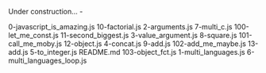 Under construction... -

0-javascript_is_amazing.js  10-factorial.js       2-arguments.js             7-multi_c.js
100-let_me_const.js         11-second_biggest.js  3-value_argument.js        8-square.js
101-call_me_moby.js         12-object.js          4-concat.js                9-add.js
102-add_me_maybe.js         13-add.js             5-to_integer.js            README.md
103-object_fct.js           1-multi_languages.js  6-multi_languages_loop.js

